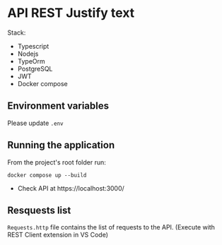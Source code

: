 # API REST Justify text

Stack:
- Typescript
- Nodejs
- TypeOrm
- PostgreSQL
- JWT
- Docker compose

## Environment variables
Please update `.env`

## Running the application
From the project's root folder run:
```
docker compose up --build
```

- Check API at https://localhost:3000/

## Resquests list
`Requests.http` file contains the list of requests to the API. (Execute with REST Client extension in VS Code)
